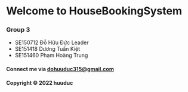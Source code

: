 # Welcome to HouseBookingSystem

### Group 3
* SE150712	Đỗ Hữu Đức Leader
* SE151418	Dương Tuấn Kiệt
* SE151460	Phạm Hoàng Trung


#### Connect me via dohuuduc315@gmail.com

#### Copyright &#169; 2022 huuduc
